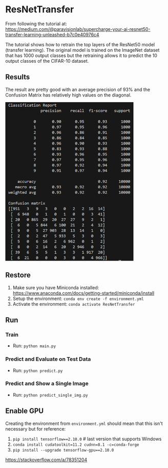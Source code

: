 # ResNetTransfer

From following the tutorial at: https://medium.com/@paravisionlab/supercharge-your-ai-resnet50-transfer-learning-unleashed-b7c0e40976c4

The tutorial shows how to retrain the top layers of the ResNet50 model (transfer learning). The original model is trained on the ImageNet dataset that has 1000 output classes but the retraining allows it to predict the 10 output classes of the CIFAR-10 dataset. 

## Results
The result are pretty good with an average precision of 93% and the Confusion Matrix has relatively high values on the diagonal.

<img src="image.png" width="400">

## Restore
1. Make sure you have Miniconda installed: https://www.anaconda.com/docs/getting-started/miniconda/install
1. Setup the environment: `conda env create -f environment.yml`
1. Activate the environment: `conda activate ResNetTransfer`

## Run
### Train
* Run: `python main.py`

### Predict and Evaluate on Test Data
* Run: `python predict.py`

### Predict and Show a Single Image
* Run: `python predict_single_img.py`

## Enable GPU
Creating the environment from `environment.yml` should mean that this isn't necessary but for reference:
1. `pip install tensorflow==2.10.0` # last version that supports Windows
1. `conda install cudatoolkit=11.2 cudnn=8.1 -c=conda-forge`
1. `pip install --upgrade tensorflow-gpu==2.10.0`

https://stackoverflow.com/a/78351204
